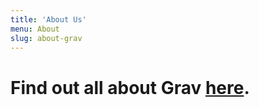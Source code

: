 ```yaml
---
title: 'About Us'
menu: About
slug: about-grav
---
```


# Find out all about **Grav** [here](https://getgrav.org).
